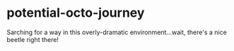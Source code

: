 # potential-octo-journey

Sarching for a way in this overly-dramatic environment...wait, there's a nice beetle right there!

